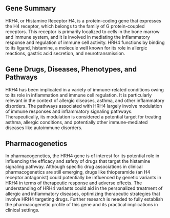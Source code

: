 ## Gene Summary
HRH4, or Histamine Receptor H4, is a protein-coding gene that expresses the H4 receptor, which belongs to the family of G protein-coupled receptors. This receptor is primarily localized to cells in the bone marrow and immune system, and it is involved in mediating the inflammatory response and regulation of immune cell activity. HRH4 functions by binding to its ligand, histamine, a molecule well known for its role in allergic reactions, gastric acid secretion, and neurotransmission.

## Gene Drugs, Diseases, Phenotypes, and Pathways
HRH4 has been implicated in a variety of immune-related conditions owing to its role in inflammation and immune cell regulation. It is particularly relevant in the context of allergic diseases, asthma, and other inflammatory disorders. The pathways associated with HRH4 largely involve modulation of immune responses and inflammatory signaling pathways. Therapeutically, its modulation is considered a potential target for treating asthma, allergic conditions, and potentially other immune-mediated diseases like autoimmune disorders.

## Pharmacogenetics
In pharmacogenetics, the HRH4 gene is of interest for its potential role in influencing the efficacy and safety of drugs that target the histamine signaling pathway. Although specific drug associations in clinical pharmacogenetics are still emerging, drugs like thioperamide (an H4 receptor antagonist) could potentially be influenced by genetic variants in HRH4 in terms of therapeutic response and adverse effects. The understanding of HRH4 variants could aid in the personalized treatment of allergic and inflammatory diseases, optimizing therapeutic strategies that involve HRH4 targeting drugs. Further research is needed to fully establish the pharmacogenetic profile of this gene and its practical implications in clinical settings.